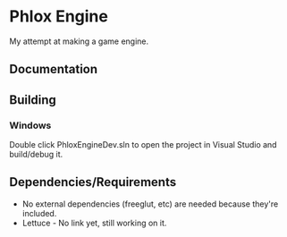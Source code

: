 # Phlox Engine

My attempt at making a game engine.

## Documentation

## Building

### Windows

Double click PhloxEngineDev.sln to open the project in Visual Studio and build/debug it.

## Dependencies/Requirements

- No external dependencies (freeglut, etc) are needed because they're included.
- Lettuce - No link yet, still working on it.
